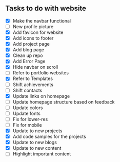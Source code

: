 ## Tasks to do with website

- [X] Make the navbar functional
- [ ] New profile picture
- [X] Add favicon for website
- [X] Add icons to footer
- [X] Add project page
- [X] Add blog page
- [X] Clean up repo
- [X] Add Error Page
- [X] Hide navbar on scroll
- [ ] Refer to portfolio websites
- [X] Refer to Templates
- [ ] Shift achievements
- [ ] Shift contacts
- [X] Update links on homepage
- [ ] Update homepage structure based on feedback
- [ ] Update colors
- [ ] Update fonts
- [ ] Fix for lower-res
- [ ] Fix for mobile
- [X] Update to new projects
- [X] Add code samples for the projects
- [X] Update to new blogs
- [X] Update  to new content
- [ ] Highlight important content
